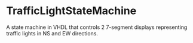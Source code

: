 # TrafficLightStateMachine
A state machine in VHDL that controls 2 7-segment displays representing traffic lights in NS and EW directions.
